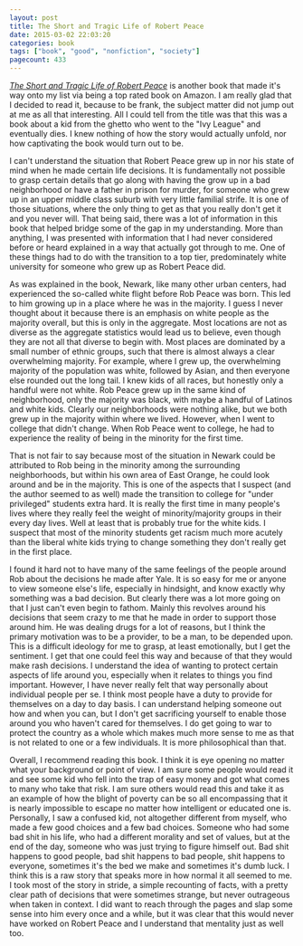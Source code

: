 ```yaml
---
layout: post
title: The Short and Tragic Life of Robert Peace
date: 2015-03-02 22:03:20
categories: book
tags: ["book", "good", "nonfiction", "society"]
pagecount: 433
---
```


[*The Short and Tragic Life of Robert Peace*][peace-amazon] is another
book that made it's way onto my list via being a top rated book on Amazon. I am
really glad that I decided to read it, because to be frank, the subject matter
did not jump out at me as all that interesting. All I could tell from the title
was that this was a book about a kid from the ghetto who went to the "Ivy League"
and eventually dies. I knew nothing of how the story would actually unfold, nor
how captivating the book would turn out to be.

I can't understand the situation that Robert Peace grew up in nor his
state of mind when he made certain life decisions. It is fundamentally not
possible to grasp certain details that go along with having the grow up
in a bad neighborhood or have a father in prison for murder, for someone
who grew up in an upper middle class suburb with very little familial strife.
It is one of those situations, where the only thing to get as that you really
don't get it and you never will. That being said, there was a lot of information
in this book that helped bridge some of the gap in my understanding. More than
anything, I was presented with information that I had never considered
before or heard explained in a way that actually got through to me. One of these
things had to do with the transition to a top tier, predominately white university
for someone who grew up as Robert Peace did.

As was explained in the book, Newark, like many other urban centers, had experienced
the so-called white flight before Rob Peace was born. This led to him growing up
in a place where he was in the majority. I guess I never thought about it because there
is an emphasis on white people as the majority overall, but this is only in the aggregate.
Most locations are not as diverse as the aggregate statistics would lead us to believe,
even though they are not all that diverse to begin with. Most places are dominated by
a small number of ethnic groups, such that there is almost always a clear overwhelming
majority. For example, where I grew up, the overwhelming majority of the population
was white, followed by Asian, and then everyone else rounded out the long tail. I knew
kids of all races, but honestly only a handful were not white. Rob Peace grew up in the
same kind of neighborhood, only the majority was black, with maybe a handful of Latinos
and white kids. Clearly our neighborhoods were nothing alike, but we both grew up in
the majority within where we lived. However, when I went to college that didn't change.
When Rob Peace went to college, he had to experience the reality of being in the minority
for the first time.

That is not fair to say because most of the situation in Newark could be attributed to
Rob being in the minority among the surrounding neighborhoods, but within his own
area of East Orange, he could look around and be in the majority. This is one of the aspects
that I suspect (and the author seemed to as well) made the transition to college for
"under privileged" students extra hard. It is really the first time in many people's lives
where they really feel the weight of minority/majority groups in their every day lives.
Well at least that is probably true for the white kids. I suspect that most of the
minority students get racism much more acutely than the liberal white kids trying to
change something they don't really get in the first place.

I found it hard not to have many of the same feelings of the people around Rob about
the decisions he made after Yale. It is so easy for me or anyone to view someone else's
life, especially in hindsight, and know exactly why something was a bad decision. But
clearly there was a lot more going on that I just can't even begin to fathom. Mainly this
revolves around his decisions that seem crazy to me that he made in order to support those
around him. He was dealing drugs for a lot of reasons, but I think the primary motivation
was to be a provider, to be a man, to be depended upon. This is a difficult ideology for
me to grasp, at least emotionally, but I get the sentiment. I get that one could feel
this way and because of that they would make rash decisions. I understand the idea of
wanting to protect certain aspects of life around you, especially when it relates to
things you find important. However, I have never really felt that way personally about
individual people per se. I think most people have a duty to provide for themselves
on a day to day basis. I can understand helping someone out how and when you can, but
I don't get sacrificing yourself to enable those around you who haven't cared for
themselves. I do get going to war to protect the country as a whole which makes
much more sense to me as that is not related to one or a few individuals. It is more
philosophical than that.

Overall, I recommend reading this book. I think it is eye opening no matter what
your background or point of view. I am sure some people would read it and see
some kid who fell into the trap of easy money and got what comes to many who
take that risk. I am sure others would read this and take it as an example of how
the blight of poverty can be so all encompassing that it is nearly impossible to
escape no matter how intelligent or educated one is. Personally, I saw a confused
kid, not altogether different from myself, who made a few good choices and a few
bad choices. Someone who had some bad shit in his life, who had a different morality
and set of values, but at the end of the day, someone who was just trying to figure
himself out. Bad shit happens to good people, bad shit happens to bad people, shit
happens to everyone, sometimes it's the bed we make and sometimes it's dumb luck.
I think this is a raw story that speaks more in how normal it all seemed to me. I
took most of the story in stride, a simple recounting of facts, with a pretty
clear path of decisions that were sometimes strange, but never outrageous when
taken in context. I did want to reach through the pages and slap some sense
into him every once and a while, but it was clear that this would never have
worked on Robert Peace and I understand that mentality just as well too.

[peace-amazon]:       http://amzn.com/B00GEEB7LC

